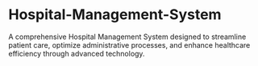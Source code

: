 # Hospital-Management-System
A comprehensive Hospital Management System designed to streamline patient care, optimize administrative processes, and enhance healthcare efficiency through advanced technology.
